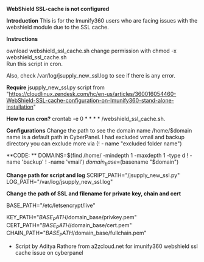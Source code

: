 **WebShield SSL-cache is not configured**

**Introduction**
This is for the Imunify360 users who are facing issues with the webshield module due to the SSL cache.

**Instructions**

ownload webshield_ssl_cache.sh
change permission with chmod -x  webshield_ssl_cache.sh  
Run this script in cron. 

Also, check /var/log/jsupply_new_ssl.log to see if there is any error.

**Require** 
jsupply_new_ssl.py script from "https://cloudlinux.zendesk.com/hc/en-us/articles/360016054460-WebShield-SSL-cache-configuration-on-Imunify360-stand-alone-installation"

**How to run cron?**
crontab -e
0 * * * * /webshield_ssl_cache.sh.

**Configurations**
Change the path to see the domain name /home/$domain name is a default path in CyberPanel. I had excluded vmail and backup directory you can exclude more via (! - name "excluded folder name")

**CODE: **
DOMAINS=$(find /home/ -mindepth 1 -maxdepth 1 -type d ! -name 'backup' !  -name  'vmail')
$domain_base=$(basename "$domain")

**Change path for script and log**
SCRIPT_PATH="/jsupply_new_ssl.py"
LOG_PATH="/var/log/jsupply_new_ssl.log"

**Change the path of SSL and filename for private key, chain and cert**

BASE_PATH="/etc/letsencrypt/live"

KEY_PATH="$BASE_PATH/$domain_base/privkey.pem"
CERT_PATH="$BASE_PATH/$domain_base/cert.pem"
CHAIN_PATH="$BASE_PATH/$domain_base/fullchain.pem"
                                                                                                                                                                                                                                 
- Script by Aditya Rathore from a2zcloud.net for imunify360 webshield ssl cache issue on cyberpanel
